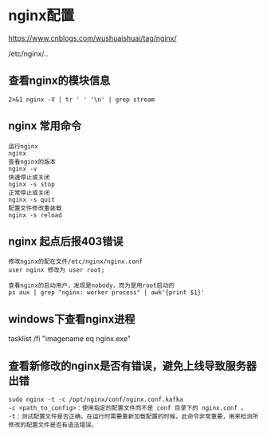 # nginx配置



https://www.cnblogs.com/wushuaishuai/tag/nginx/

/etc/nginx/..

## 查看nginx的模块信息
```
2>&1 nginx -V | tr ' ' '\n' | grep stream
```


## nginx 常用命令
```
运行nginx
nginx 
查看nginx的版本
nginx -v
快速停止或关闭
nginx -s stop
正常停止或关闭
nginx -s quit
配置文件修改重装载
nginx -s reload

```


## nginx 起点后报403错误
```
修改nginx的配在文件/etc/nginx/nginx.conf
user nginx 修改为 user root;

查看nginx的启动用户，发现是nobody，而为是用root启动的
ps aux | grep "nginx: worker process" | awk'{print $1}'
```

## windows下查看nginx进程
tasklist /fi "imagename eq nginx.exe"


## 查看新修改的nginx是否有错误，避免上线导致服务器出错
```
sudo nginx -t -c /opt/nginx/conf/nginx.conf.kafka
-c <path_to_config>：使用指定的配置文件而不是 conf 目录下的 nginx.conf 。
-t：测试配置文件是否正确，在运行时需要重新加载配置的时候，此命令非常重要，用来检测所修改的配置文件是否有语法错误。
```
